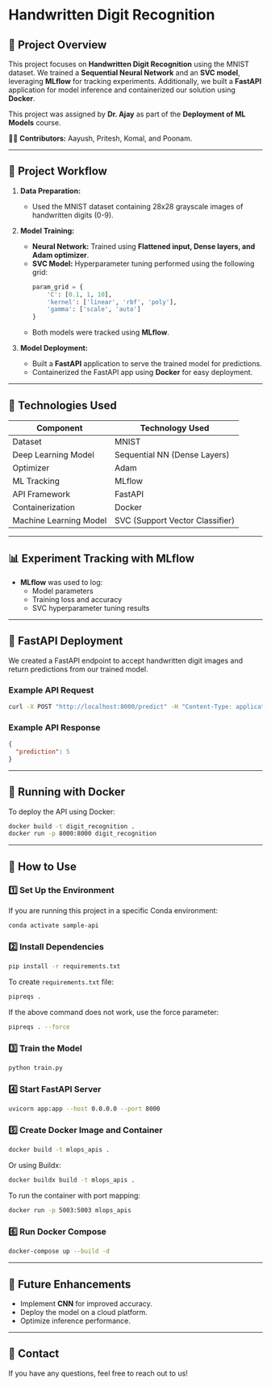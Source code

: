 # Handwritten Digit Recognition

## 📌 Project Overview
This project focuses on **Handwritten Digit Recognition** using the MNIST dataset. We trained a **Sequential Neural Network** and an **SVC model**, leveraging **MLflow** for tracking experiments. Additionally, we built a **FastAPI** application for model inference and containerized our solution using **Docker**.

This project was assigned by **Dr. Ajay** as part of the **Deployment of ML Models** course.

👨‍💻 **Contributors:** Aayush, Pritesh, Komal, and Poonam.

---

## 🚀 Project Workflow

1. **Data Preparation:**
   - Used the MNIST dataset containing 28x28 grayscale images of handwritten digits (0-9).
   
2. **Model Training:**
   - **Neural Network:** Trained using **Flattened input, Dense layers, and Adam optimizer**.
   - **SVC Model:** Hyperparameter tuning performed using the following grid:
     ```python
     param_grid = {
         'C': [0.1, 1, 10],
         'kernel': ['linear', 'rbf', 'poly'],
         'gamma': ['scale', 'auto']
     }
     ```
   - Both models were tracked using **MLflow**.
   
3. **Model Deployment:**
   - Built a **FastAPI** application to serve the trained model for predictions.
   - Containerized the FastAPI app using **Docker** for easy deployment.

---

## 🔧 Technologies Used

| Component            | Technology Used |
|---------------------|----------------|
| Dataset             | MNIST           |
| Deep Learning Model | Sequential NN (Dense Layers) |
| Optimizer           | Adam            |
| ML Tracking        | MLflow          |
| API Framework       | FastAPI         |
| Containerization    | Docker          |
| Machine Learning Model | SVC (Support Vector Classifier) |

---

## 📊 Experiment Tracking with MLflow
- **MLflow** was used to log:
  - Model parameters
  - Training loss and accuracy
  - SVC hyperparameter tuning results

---

## 📡 FastAPI Deployment
We created a FastAPI endpoint to accept handwritten digit images and return predictions from our trained model.

### Example API Request
```bash
curl -X POST "http://localhost:8000/predict" -H "Content-Type: application/json" -d '{"image": "base64-encoded-image"}'
```

### Example API Response
```json
{
  "prediction": 5
}
```

---

## 🐳 Running with Docker
To deploy the API using Docker:
```bash
docker build -t digit_recognition .
docker run -p 8000:8000 digit_recognition
```

---

## 📌 How to Use
### 1️⃣ Set Up the Environment
If you are running this project in a specific Conda environment:
```bash
conda activate sample-api
```

### 2️⃣ Install Dependencies
```bash
pip install -r requirements.txt
```
To create `requirements.txt` file:
```bash
pipreqs .
```
If the above command does not work, use the force parameter:
```bash
pipreqs . --force
```

### 3️⃣ Train the Model
```bash
python train.py
```

### 4️⃣ Start FastAPI Server
```bash
uvicorn app:app --host 0.0.0.0 --port 8000
```

### 5️⃣ Create Docker Image and Container
```bash
docker build -t mlops_apis .
```
Or using Buildx:
```bash
docker buildx build -t mlops_apis .
```
To run the container with port mapping:
```bash
docker run -p 5003:5003 mlops_apis
```

### 6️⃣ Run Docker Compose
```bash
docker-compose up --build -d
```

---

## 📌 Future Enhancements
- Implement **CNN** for improved accuracy.
- Deploy the model on a cloud platform.
- Optimize inference performance.

---

## 📩 Contact
If you have any questions, feel free to reach out to us!
